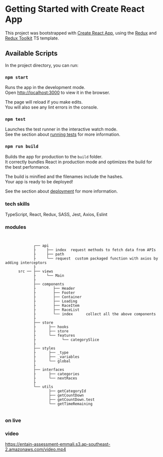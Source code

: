 # Getting Started with Create React App

This project was bootstrapped with [Create React App](https://github.com/facebook/create-react-app), using the [Redux](https://redux.js.org/) and [Redux Toolkit](https://redux-toolkit.js.org/) TS template.

## Available Scripts

In the project directory, you can run:

### `npm start`

Runs the app in the development mode.\
Open [http://localhost:3000](http://localhost:3000) to view it in the browser.

The page will reload if you make edits.\
You will also see any lint errors in the console.

### `npm test`

Launches the test runner in the interactive watch mode.\
See the section about [running tests](https://facebook.github.io/create-react-app/docs/running-tests) for more information.

### `npm run build`

Builds the app for production to the `build` folder.\
It correctly bundles React in production mode and optimizes the build for the best performance.

The build is minified and the filenames include the hashes.\
Your app is ready to be deployed!

See the section about [deployment](https://facebook.github.io/create-react-app/docs/deployment) for more information.

### tech skills

TypeScript, React, Redux, SASS, Jest, Axios, Eslint

### modules

```shell


             ┌── api
             ├     ├── index  request methods to fetch data from APIs
             ├     ├── path
             ├     └── request  custom packaged function with axios by adding interceptors
             ├
      src ── ├── views
             ├     └── Main
             ├
             ├── components
             ├        ├── Header
             ├        ├── Footer
             ├        ├── Container
             ├        ├── Loading
             ├        ├── RaceItem
             ├        ├── RaceList
             ├        └── index      collect all the above components
             ├
             ├── store
             ├      ├── hooks
             ├      ├── store
             ├      └── features
             ├            └── categorySlice
             ├
             ├── styles
             ├      ├── _type
             ├      ├── _variables
             ├      └── global
             ├
             ├── interfaces
             ├      ├── categories
             ├      └── nextRaces
             ├
             └── utils
                    ├── getCategoryId
                    ├── getCountDown
                    ├── getCountDown.test
                    └── getTimeRemaining


```

### on live

### video

https://entain-assessment-emmali.s3.ap-southeast-2.amazonaws.com/video.mp4
